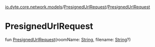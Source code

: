 [io.dyte.core.network.models](../index.md)/[PresignedUrlRequest](index.md)/[PresignedUrlRequest](-presigned-url-request.md)

# PresignedUrlRequest


fun [PresignedUrlRequest](-presigned-url-request.md)(roomName: [String](https://kotlinlang.org/api/latest/jvm/stdlib/kotlin/-string/index.html), filename: [String](https://kotlinlang.org/api/latest/jvm/stdlib/kotlin/-string/index.html)?)
